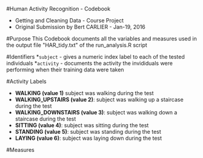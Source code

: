#Human Activity Recognition - Codebook
* Getting and Cleaning Data - Course Project
* Original Submission by Bert CARLIER - Jan-19, 2016

#Purpose
This Codebook documents all the variables and measures used in the output file "HAR_tidy.txt" of the run_analysis.R script

#Identifiers
*`subject` - gives a numeric index label to each of the tested individuals
*`activity` - documents the activity the invididuals were performing when their training data were taken

#Activity Labels
* **WALKING (value 1)**  subject was walking during the test
* **WALKING_UPSTAIRS (value 2)**: subject was walking up a staircase during the test
* **WALKING_DOWNSTAIRS (value 3)**: subject was walking down a staircase during the test
* **SITTING (value 4)**: subject was sitting during the test
* **STANDING (value 5)**: subject was standing during the test
* **LAYING (value 6)**: subject was laying down during the test

#Measures
